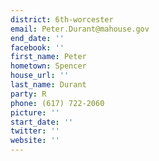 ```yaml
---
district: 6th-worcester
email: Peter.Durant@mahouse.gov
end_date: ''
facebook: ''
first_name: Peter
hometown: Spencer
house_url: ''
last_name: Durant
party: R
phone: (617) 722-2060
picture: ''
start_date: ''
twitter: ''
website: ''
---
```

